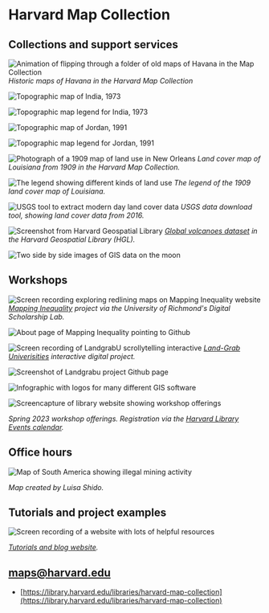# Harvard Map Collection

## Collections and support services

![Animation of flipping through a folder of old maps of Havana in the Map Collection](https://raw.githubusercontent.com/HarvardMapCollection/classes/main/media/havana1.gif)
*Historic maps of Havana in the Harvard Map Collection*

![Topographic map of India, 1973](https://raw.githubusercontent.com/HarvardMapCollection/classes/main/media/topo-india-73.png)

![Topographic map legend for India, 1973](https://raw.githubusercontent.com/HarvardMapCollection/classes/main/media/topo-india-73-legend.png)

![Topographic map of Jordan, 1991](https://raw.githubusercontent.com/HarvardMapCollection/classes/main/media/topo-jordan-91.png)

![Topographic map legend for Jordan, 1991](https://raw.githubusercontent.com/HarvardMapCollection/classes/main/media/topo-jordan-91-legend.png)

![Photograph of a 1909 map of land use in New Orleans](https://raw.githubusercontent.com/HarvardMapCollection/classes/main/media/landuse.png)
*Land cover map of Louisiana from 1909 in the Harvard Map Collection.*


![The legend showing different kinds of land use](https://raw.githubusercontent.com/HarvardMapCollection/classes/main/media/landuse-legend.png)
*The legend of the 1909 land cover map of Louisiana.*


![USGS tool to extract modern day land cover data](https://raw.githubusercontent.com/HarvardMapCollection/classes/main/media/usgs.png)
*USGS data download tool, showing land cover data from 2016.*


![Screenshot from Harvard Geospatial Library](https://raw.githubusercontent.com/HarvardMapCollection/classes/main/media/volcanoes.png)
*[Global volcanoes dataset](https://hgl.harvard.edu/catalog/harvard-glb-volc) in the Harvard Geospatial Library (HGL).* 

![Two side by side images of GIS data on the moon](https://raw.githubusercontent.com/HarvardMapCollection/classes/main/media/moon-shadow.png)


## Workshops

![Screen recording exploring redlining maps on Mapping Inequality website](https://raw.githubusercontent.com/HarvardMapCollection/classes/main/media/mapping-inequality.gif)
*[Mapping Inequality](https://dsl.richmond.edu/panorama/redlining/#loc=5/39.1/-94.58) project via the University of Richmond's Digital Scholarship Lab.*

![About page of Mapping Inequality pointing to Github](https://raw.githubusercontent.com/HarvardMapCollection/classes/main/media/mapping-inequality-gh.png)

![Screen recording of LandgrabU scrollytelling interactive](https://raw.githubusercontent.com/HarvardMapCollection/classes/main/media/landgrabu.gif)
*[Land-Grab Univerisities](https://www.landgrabu.org/) interactive digital project.*

![Screenshot of Landgrabu project Github page](https://raw.githubusercontent.com/HarvardMapCollection/classes/main/media/landgrabu-github.png)

![Infographic with logos for many different GIS software](https://raw.githubusercontent.com/HarvardMapCollection/classes/main/media/gis-logos.png)

![Screencapture of library website showing workshop offerings](https://raw.githubusercontent.com/HarvardMapCollection/classes/main/media/workshops-website.png)

*Spring 2023 workshop offerings. Registration via the [Harvard Library Events calendar](https://libcal.library.harvard.edu/calendar/main?t=d&q=gis&cid=15049&cal=15049&inc=0).*


## Office hours

![Map of South America showing illegal mining activity](https://raw.githubusercontent.com/HarvardMapCollection/classes/main/media/illegal-mining.png)

*Map created by Luisa Shido.*

## Tutorials and project examples

![Screen recording of a website with lots of helpful resources](https://raw.githubusercontent.com/HarvardMapCollection/classes/main/media/guides-share.gif)

*[Tutorials and blog website](https://mapping.share.library.harvard.edu/).*


## maps@harvard.edu

- [https://library.harvard.edu/libraries/harvard-map-collection](https://library.harvard.edu/libraries/harvard-map-collection)